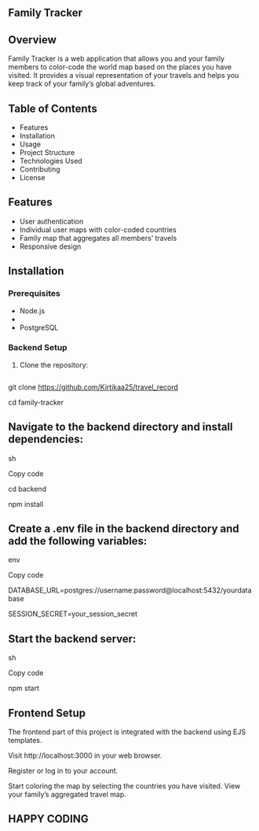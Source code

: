 ## Family Tracker

## Overview
Family Tracker is a web application that allows you and your family members to color-code the world map based on the places you have visited. It provides a visual representation of your travels and helps you keep track of your family’s global adventures.

## Table of Contents
- Features
- Installation
- Usage
- Project Structure
- Technologies Used
- Contributing
- License

## Features
- User authentication
- Individual user maps with color-coded countries
- Family map that aggregates all members’ travels
- Responsive design

## Installation

### Prerequisites
- Node.js
- 
- PostgreSQL

### Backend Setup
1. Clone the repository:
   ```sh
   
  git clone https://github.com/Kirtikaa25/travel_record
  
  cd family-tracker

## Navigate to the backend directory and install dependencies:
sh

Copy code

cd backend

npm install

## Create a .env file in the backend directory and add the following variables:

env

Copy code

DATABASE_URL=postgres://username:password@localhost:5432/yourdatabase

SESSION_SECRET=your_session_secret

## Start the backend server:

sh

Copy code

npm start

## Frontend Setup
The frontend part of this project is integrated with the backend using EJS templates.

Visit http://localhost:3000 in your web browser.

Register or log in to your account.

Start coloring the map by selecting the countries you have visited.
View your family’s aggregated travel map.
## HAPPY CODING
